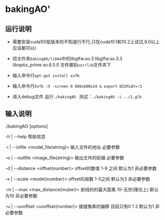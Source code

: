 # bakingAO'

## 运行说明

- 需要安装cuda10(低版本的不知道行不行,只在cuda10.1和10.2上试过,9.0以上应该都可以)

- 将文件夹`bakingAO/lib64`中的libglfw.so.3 libglfw.so.3.3 liboptix_prime.so.6.5.0 文件挪到`usr/lib`文件夹下

- 输入命令行`apt-get install xvfb`

- 输入命令行`Xvfb :5 -screen 0 800x600x24 & export DISPLAY=:5`

- 进入debug文件 运行`./bakingAO `  测试：`./bakingAO -i ../1.glb`

## 输入说明

./bakingAO [options]

  -h  | --help	帮助信息

  -i  | --infile <model_file(string)>	输入文件的地址   必要参数

  -o  | --outfile <image_file(string)>	输出文件的前缀   必要参数

  -d  | --distance <offset(number)>	offset的数值 1-9 之间 默认为1 非必要参数

 -s  | --scale 	<model(number)>	offset的层数 1-5之间 默认为3 非必要参数

  -m  | --max <max_distance(muber)>	射线的的最大距离  10-无穷(理论上) 默认为10 非必要参数

-u  | --uvoffset <uvoffset(number)>	接缝像素的偏移 目前只有0 1 2 默认为1 非必要参数
  
